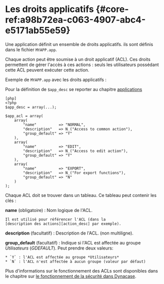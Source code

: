 # Les droits applicatifs {#core-ref:a98b72ea-c063-4907-abc4-e5171ab55e59}

Une application définit un ensemble de droits applicatifs. ils sont définis dans
le fichier `MYAPP.app`.

Chaque action peut être soumise à un droit applicatif (ACL).
Ces droits permettent de gérer l'accès à ces actions : seuls les utilisateurs
possédant cette ACL peuvent exécuter cette action.

Exemple de `MYAPP.app` avec les droits applicatifs :  

Pour la définition de `$app_desc` se reporter au chapitre
[applications][my_app.app]

    [php]
    <?php
    $app_desc = array(...);
    
    $app_acl = array(
        array(
            "name"          => "NORMAL",
            "description"   => N_("Access to common action"),
            "group_default" => "Y"
        ),
        array(
            "name"          => "EDIT",
            "description"   => N_("Access to edit action"),
            "group_default" => "Y"
        ),
        array(
            "name"          => "EXPORT",
            "description"   => N_("For export functions"),
            "group_default" => "N"
        )
    );

Chaque ACL doit se trouver dans un tableau. Ce tableau peut contenir les clés :

**name** (obligatoire)
:   Nom logique de l'ACL.
    
    Il est utilisé pour référencer l'ACL (dans la
    [description des actions][action_desc] par exemple).

**description** (facultatif)
:   Description de l'ACL. (non multiligne).

**group_default** (facultatif)
:   Indique si l'ACL est affectée au groupe *Utilisateurs* (*GDEFAULT*).
    Peut prendre deux valeurs:
    
    * `Y` : l'ACL est affectée au groupe *Utilisateurs*
    * `N` : l'ACL n'est affectée à aucun groupe (valeur par défaut)

Plus d'informations sur le fonctionnement des ACLs sont disponibles dans le
chapitre sur [le fonctionnement de la sécurité dans Dynacase][securite].

<!-- links -->
[my_app.app]: #core-ref:cf584c21-ebee-4444-8046-da3fa3a2db1b
[action_desc]: #core-ref:90bf0711-7874-4c9d-bdf0-7d28becb7628
[securite]: #core-ref:4e298112-3c56-4677-a05f-e314b1406326